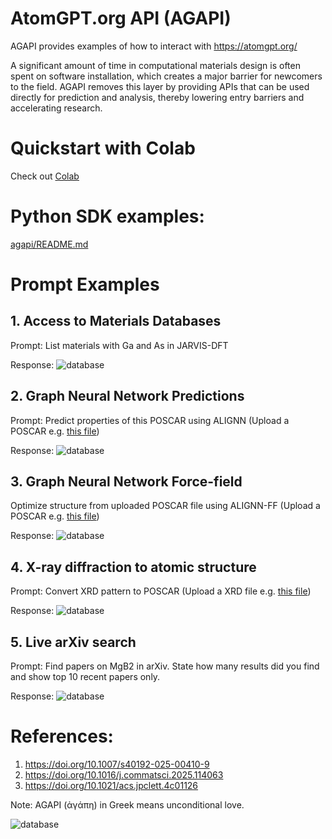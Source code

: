 # AtomGPT.org API (AGAPI)


AGAPI provides examples of how to interact with https://atomgpt.org/


A significant amount of time in computational materials design is often spent on software installation, which creates a major barrier for newcomers to the field. AGAPI removes this layer by providing APIs that can be used directly for prediction and analysis, thereby lowering entry barriers and accelerating research.

# Quickstart with Colab

Check out [Colab](https://github.com/knc6/jarvis-tools-notebooks/blob/master/jarvis-tools-notebooks/agapi_example.ipynb)

# Python SDK examples:

[agapi/README.md ](https://github.com/atomgptlab/agapi/blob/main/agapi/README.md)



# Prompt Examples

## 1. Access to Materials Databases

Prompt: List materials with Ga and As in JARVIS-DFT

Response: <img  alt="database" src="https://github.com/atomgptlab/agapi/blob/main/agapi/images/jarvisdft.png" />

## 2. Graph Neural Network Predictions

Prompt: Predict properties of this POSCAR using ALIGNN
(Upload a POSCAR e.g. [this file](https://github.com/atomgptlab/agapi/blob/main/agapi/images/POSCAR))

Response: <img  alt="database" src="https://github.com/atomgptlab/agapi/blob/main/agapi/images/alignn_prop.png" />


## 3. Graph Neural Network Force-field 

Optimize structure from uploaded POSCAR file using ALIGNN-FF
(Upload a POSCAR e.g. [this file](https://github.com/atomgptlab/agapi/blob/main/agapi/images/POSCAR))

Response: <img  alt="database" src="https://github.com/atomgptlab/agapi/blob/main/agapi/images/alignn_ff.png" />

## 4. X-ray diffraction to atomic structure

Prompt: Convert XRD pattern to POSCAR
(Upload a XRD file e.g. [this file](https://github.com/atomgptlab/agapi/blob/main/agapi/images/Lab6data.dat))

Response: <img  alt="database" src="https://github.com/atomgptlab/agapi/blob/main/agapi/images/xrd_db_match.png" />


## 5. Live arXiv search

Prompt: Find papers on MgB2 in arXiv. State how many results did you find and show top 10 recent papers only.

Response: <img  alt="database" src="https://github.com/atomgptlab/agapi/blob/main/agapi/images/search.png" />


# References:

1. https://doi.org/10.1007/s40192-025-00410-9
2. https://doi.org/10.1016/j.commatsci.2025.114063
3. https://doi.org/10.1021/acs.jpclett.4c01126

Note: AGAPI (ἀγάπη) in Greek means unconditional love.

<img  alt="database" src="https://github.com/atomgptlab/agapi/blob/main/agapi/images/atomgpt_org_poster.jpg" />
